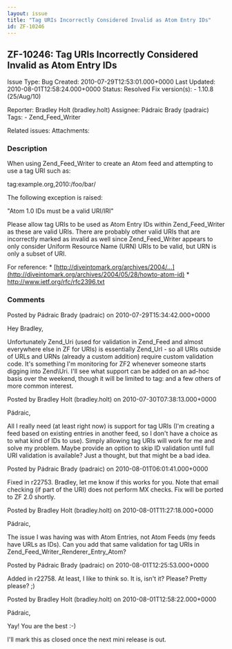 ```yaml
---
layout: issue
title: "Tag URIs Incorrectly Considered Invalid as Atom Entry IDs"
id: ZF-10246
---
```


ZF-10246: Tag URIs Incorrectly Considered Invalid as Atom Entry IDs
-------------------------------------------------------------------

 Issue Type: Bug Created: 2010-07-29T12:53:01.000+0000 Last Updated: 2010-08-01T12:58:24.000+0000 Status: Resolved Fix version(s): - 1.10.8 (25/Aug/10)
 
 Reporter:  Bradley Holt (bradley.holt)  Assignee:  Pádraic Brady (padraic)  Tags: - Zend\_Feed\_Writer
 
 Related issues: 
 Attachments: 
### Description

When using Zend\_Feed\_Writer to create an Atom feed and attempting to use a tag URI such as:

tag:example.org,<a>2010:/foo/bar/</a>

The following exception is raised:

"Atom 1.0 IDs must be a valid URI/IRI"

Please allow tag URIs to be used as Atom Entry IDs within Zend\_Feed\_Writer as these are valid URIs. There are probably other valid URIs that are incorrectly marked as invalid as well since Zend\_Feed\_Writer appears to only consider Uniform Resource Name (URN) URIs to be valid, but URN is only a subset of URI.

For reference: \* [http://diveintomark.org/archives/2004/…](http://diveintomark.org/archives/2004/05/28/howto-atom-id) \* <http://www.ietf.org/rfc/rfc2396.txt>

 

 

### Comments

Posted by Pádraic Brady (padraic) on 2010-07-29T15:34:42.000+0000

Hey Bradley,

Unfortunately Zend\_Uri (used for validation in Zend\_Feed and almost everywhere else in ZF for URIs) is essentially Zend\_Url - so all URIs outside of URLs and URNs (already a custom addition) require custom validation code. It's something I'm monitoring for ZF2 whenever someone starts digging into Zend\\Uri. I'll see what support can be added on an ad-hoc basis over the weekend, though it will be limited to tag: and a few others of more common interest.

 

 

Posted by Bradley Holt (bradley.holt) on 2010-07-30T07:38:13.000+0000

Pádraic,

All I really need (at least right now) is support for tag URIs (I'm creating a feed based on existing entries in another feed, so I don't have a choice as to what kind of IDs to use). Simply allowing tag URIs will work for me and solve my problem. Maybe provide an option to skip ID validation until full URI validation is available? Just a thought, but that might be a bad idea.

 

 

Posted by Pádraic Brady (padraic) on 2010-08-01T06:01:41.000+0000

Fixed in r22753. Bradley, let me know if this works for you. Note that email checking (if part of the URI) does not perform MX checks. Fix will be ported to ZF 2.0 shortly.

 

 

Posted by Bradley Holt (bradley.holt) on 2010-08-01T11:27:18.000+0000

Pádraic,

The issue I was having was with Atom Entries, not Atom Feeds (my feeds have URLs as IDs). Can you add that same validation for tag URIs in Zend\_Feed\_Writer\_Renderer\_Entry\_Atom?

 

 

Posted by Pádraic Brady (padraic) on 2010-08-01T12:25:53.000+0000

Added in r22758. At least, I like to think so. It is, isn't it? Please? Pretty please? ;)

 

 

Posted by Bradley Holt (bradley.holt) on 2010-08-01T12:58:22.000+0000

Pádraic,

Yay! You are the best :-)

I'll mark this as closed once the next mini release is out.

 

 